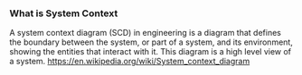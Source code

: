 ### What is System Context

A system context diagram (SCD) in engineering is a diagram that defines the boundary between the system, or part of a system, and its environment, showing the entities that interact with it. This diagram is a high level view of a system. https://en.wikipedia.org/wiki/System_context_diagram
